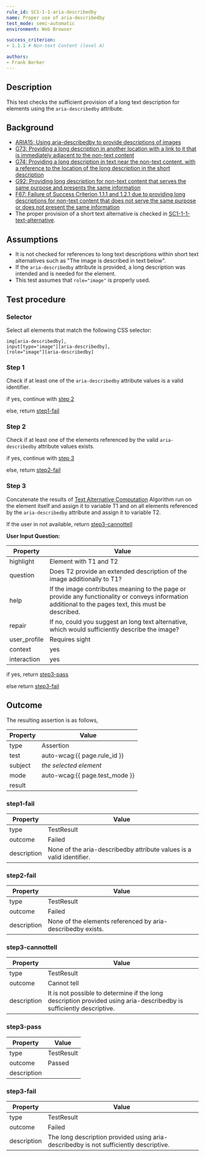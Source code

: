 ```yaml
---
rule_id: SC1-1-1-aria-describedby
name: Proper use of aria-describedby
test_mode: semi-automatic
environment: Web Browser

success_criterion:
- 1.1.1 # Non-text Content (level A)

authors:
- Frank Berker
---
```


## Description

This test checks the sufficient provision of a long text description for elements using the `aria-describedby` attribute.

## Background

- [ARIA15: Using aria-describedby to provide descriptions of images](http://www.w3.org/TR/2014/NOTE-WCAG20-TECHS-20140916/ARIA15)
- [G73: Providing a long description in another location with a link to it that is immediately adjacent to the non-text content](http://www.w3.org/TR/2014/NOTE-WCAG20-TECHS-20140916/G73)
- [G74: Providing a long description in text near the non-text content, with a reference to the location of the long description in the short description](http://www.w3.org/TR/2014/NOTE-WCAG20-TECHS-20140916/G74)
- [G92: Providing long description for non-text content that serves the same purpose and presents the same information](http://www.w3.org/TR/2014/NOTE-WCAG20-TECHS-20140916/G92)
- [F67: Failure of Success Criterion 1.1.1 and 1.2.1 due to providing long descriptions for non-text content that does not serve the same purpose or does not present the same information](http://www.w3.org/TR/2014/NOTE-WCAG20-TECHS-20140916/F67)
- The proper provision of a short text alternative is checked in [SC1-1-1-text-alternative](SC1-1-1-text-alternative.html).

## Assumptions

- It is not checked for references to long text descriptions within short text alternatives such as "The image is described in text below".
- If the `aria-describedby` attribute is provided, a long description was intended and is needed for the element.
- This test assumes that `role="image"` is properly used.

## Test procedure

### Selector

Select all elements that match the following CSS selector:

    img[aria-describedby],
    input[type="image"][aria-describedby],
    [role="image"][aria-describedby]

### Step 1

Check if at least one of the `aria-describedby` attribute values is a valid identifier.

if yes, continue with [step 2](#step-2)

else, return [step1-fail](#step1-fail)

### Step 2

Check if at least one of the elements referenced by the valid `aria-describedby` attribute values exists.

if yes, continue with [step 3](#step-3)

else, return [step2-fail](#step2-fail)

### Step 3

Concatenate the results of [Text Alternative Computation][TXTALT] Algorithm run on the element itself and assign it to variable T1 and on all elements referenced by the `aria-describedby` attribute and assign it to variable T2.

If the user in not available, return [step3-cannottell](#step3-cannottell)

**User Input Question:**

| Property     | Value
|--------------|---------
| highlight    | Element with T1 and T2
| question     | Does T2 provide an extended description of the image additionally to T1?
| help         | If the image contributes meaning to the page or provide any functionality or conveys information additional to the pages text, this must be described.
| repair       | If no, could you suggest an long text alternative, which would sufficiently describe the image?
| user_profile | Requires sight
| context      | yes
| interaction  | yes

if yes, return [step3-pass](#step3-pass)

else return [step3-fail](#step3-fail)

## Outcome

The resulting assertion is as follows,

| Property | Value
|----------|----------
| type     | Assertion
| test     | auto-wcag:{{ page.rule_id }}
| subject  | *the selected element*
| mode     | auto-wcag:{{ page.test_mode }}
| result   | <One TestResult from below>

### step1-fail

| Property    | Value
|-------------|----------
| type        | TestResult
| outcome     | Failed
| description | None of the aria-describedby attribute values is a valid identifier.

### step2-fail

| Property    | Value
|-------------|----------
| type        | TestResult
| outcome     | Failed
| description | None of the elements referenced by aria-describedby exists.

### step3-cannottell

| Property    | Value
|-------------|----------
| type        | TestResult
| outcome     | Cannot tell
| description | It is not possible to determine if the long description provided using aria-describedby is sufficiently descriptive.

### step3-pass

| Property    | Value
|-------------|----------
| type        | TestResult
| outcome     | Passed
| description |

### step3-fail

| Property    | Value
|-------------|----------
| type        | TestResult
| outcome     | Failed
| description | The long description provided using aria-describedby is not sufficiently descriptive.

[TXTALT]: ../pages/algorithms/text-alternative-compute.html
